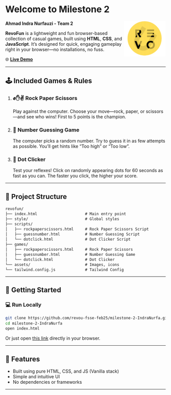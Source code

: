 # Welcome to Milestone 2

<img align="right" width="130px" src="assets/logo/revou.png">

**Ahmad Indra Nurfauzi - Team 2**

**RevoFun** is a lightweight and fun browser-based collection of casual games, built using **HTML**, **CSS**, and **JavaScript**. It’s designed for quick, engaging gameplay right in your browser—no installations, no fuss.

🌐 [**Live Demo**](https://revou-fsse-feb25.github.io/milestone-2-IndraNurfa/)

---

## 🕹️ Included Games & Rules

1. ### ✊✋✌️ Rock Paper Scissors  
   Play against the computer. Choose your move—rock, paper, or scissors—and see who wins! First to 5 points is the champion.

2. ### 🔢 Number Guessing Game  
   The computer picks a random number. Try to guess it in as few attempts as possible. You’ll get hints like “Too high” or “Too low”.

3. ### 🎯 Dot Clicker  
   Test your reflexes! Click on randomly appearing dots for 60 seconds as fast as you can. The faster you click, the higher your score.

---

## 📁 Project Structure
```
revofun/
├── index.html                     # Main entry point
├── style/                         # Global styles
├── scripts/
│   ├── rockpaperscissors.html     # Rock Paper Scissors Script
│   ├── guessnumber.html           # Number Guessing Script
│   └── dotclick.html              # Dot Clicker Script
├── games/
│   ├── rockpaperscissors.html     # Rock Paper Scissors
│   ├── guessnumber.html           # Number Guessing Game
│   └── dotclick.html              # Dot Clicker
└── assets/                        # Images, icons
└── tailwind.config.js             # Tailwind Config
```
---

## 🚀 Getting Started

### 💻 Run Locally

```bash
git clone https://github.com/revou-fsse-feb25/milestone-2-IndraNurfa.git
cd milestone-2-IndraNurfa
open index.html
```

Or just open [this link](https://revou-fsse-feb25.github.io/milestone-2-IndraNurfa/) directly in your browser.

---

## 🌟 Features

- Built using pure HTML, CSS, and JS (Vanilla stack)
- Simple and intuitive UI
- No dependencies or frameworks

---